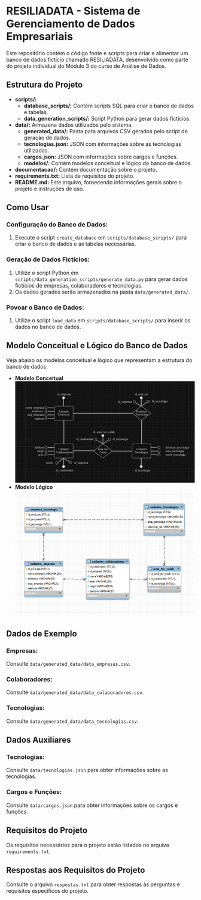 # RESILIADATA - Sistema de Gerenciamento de Dados Empresariais

Este repositório contém o código fonte e scripts para criar e alimentar um banco de dados fictício chamado RESILIADATA, desenvolvido como parte do projeto individual do Módulo 3 do curso de Análise de Dados.

## Estrutura do Projeto

- **scripts/:**
  - **database_scripts/:** Contém scripts SQL para criar o banco de dados e tabelas.
  - **data_generation_scripts/:** Script Python para gerar dados fictícios.
- **data/:** Armazena dados utilizados pelo sistema.
  - **generated_data/:** Pasta para arquivos CSV gerados pelo script de geração de dados.
  - **tecnologias.json:** JSON com informações sobre as tecnologias utilizadas.
  - **cargos.json:** JSON com informações sobre cargos e funções.
  - **modelos/:** Contém modelos conceitual e lógico do banco de dados.
- **documentacao/:** Contém documentação sobre o projeto.
- **requirements.txt:** Lista de requisitos do projeto.
- **README.md:** Este arquivo, fornecendo informações gerais sobre o projeto e instruções de uso.

## Como Usar

### Configuração do Banco de Dados:

1. Execute o script `create_database` em `scripts/database_scripts/` para criar o banco de dados e as tabelas necessárias.

### Geração de Dados Fictícios:

1. Utilize o script Python em `scripts/data_generation_scripts/generate_data.py` para gerar dados fictícios de empresas, colaboradores e tecnologias.
2. Os dados gerados serão armazenados na pasta `data/generated_data/`.

### Povoar o Banco de Dados:

1. Utilize o script `load_data` em `scripts/database_scripts/` para inserir os dados no banco de dados.

## Modelo Conceitual e Lógico do Banco de Dados

Veja abaixo os modelos conceitual e lógico que representam a estrutura do banco de dados.

- **Modelo Conceitual**
  ![Modelo Conceitual](./modelos/modelo_conceitual.png)
- **Modelo Lógico**
  ![Modelo Logico](./modelos/modelo_logico.png)

## Dados de Exemplo

### Empresas:

Consulte `data/generated_data/data_empresas.csv`.

### Colaboradores:

Consulte `data/generated_data/data_colaboradores.csv`.

### Tecnologias:

Consulte `data/generated_data/data_tecnologias.csv`.

## Dados Auxiliares

### Tecnologias:

Consulte `data/tecnologias.json` para obter informações sobre as tecnologias.

### Cargos e Funções:

Consulte `data/cargos.json` para obter informações sobre os cargos e funções.

## Requisitos do Projeto

Os requisitos necessários para o projeto estão listados no arquivo `requirements.txt`.

## Respostas aos Requisitos do Projeto

Consulte o arquivo `respostas.txt` para obter respostas às perguntas e requisitos específicos do projeto.
